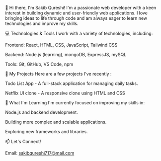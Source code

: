👋 Hi there, I'm Sakib Qureshi!
I'm a passionate web developer with a keen interest in building dynamic and user-friendly web applications. I love bringing ideas to life through code and am always eager to learn new technologies and improve my skills.

💻 Technologies & Tools
I work with a variety of technologies, including:

Frontend: React, HTML, CSS, JavaScript, Tailwind CSS

Backend: Node.js (learning), mongoDB, ExpressJS, mySQL

Tools: Git, GitHub, VS Code, npm

🚀 My Projects
Here are a few projects I've recently :

Todo List App - A full-stack application for managing daily tasks.

Netflix UI clone - A responsive clone using HTML and CSS

🌱 What I'm Learning
I'm currently focused on improving my skills in:

Node.js and backend development.

Building more complex and scalable applications.

Exploring new frameworks and libraries.

📫 Let's Connect!

Email: sakibqureshi717@mail.com
  

<!---
sakibqureshi/sakibqureshi is a ✨ special ✨ repository because its `README.md` (this file) appears on your GitHub profile.
You can click the Preview link to take a look at your changes.
--->

